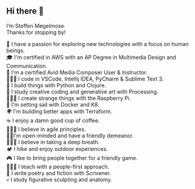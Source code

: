 ## Hi there 👋
I’m Steffen Møgelmose.\
Thanks for stopping by!


🧠 I have a passion for exploring new technologies with a focus on human beings.\
🎓 I'm certified in AWS with an AP Degree in Multimedia Design and Communication.\
🎥 I'm a certified Avid Media Composer User & Instructor.\
👨🏻‍💻 I code in VSCode, Intellij IDEA, PyCharm & Sublime Text 3.\
🐍 I build things with Python and Clojure.\
🦄 I study creative coding and generative art with Processing.\
👨🏻‍🏭 I create strange things with the Raspberry Pi.\
🐳 I'm setting sail with Docker and K8.\
🌍 I'm building better apps with Terraform.\
☕️ I enjoy a damn good cup of coffee.\
🧗🏻‍♂️ I believe in agile principles.\
🧔🏻‍ I'm open-minded and have a friendly demeanor.\
🧘🏻‍♂️ I believe in taking a deep breath.\
🏕 I hike and enjoy outdoor experiences.\
🎮 I like to bring people together for a friendly game.\
👨🏻‍🏫 I teach with a people-first approach.\
📝 I write poetry and fiction with Scrivener.\
💀 I study figurative sculpting and anatomy.
<!--
**smogelmose/smogelmose** is a ✨ _special_ ✨ repository because its `README.md` (this file) appears on your GitHub profile.

Here are some ideas to get you started:

- 🔭 I’m currently working on ...
- 🌱 I’m currently learning ...
- 👯 I’m looking to collaborate on ...
- 🤔 I’m looking for help with ...
- 💬 Ask me about ...
- 📫 How to reach me: ...
- 😄 Pronouns: ...
- ⚡ Fun fact: ...
-->
